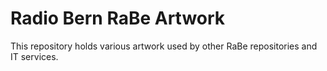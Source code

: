 # Radio Bern RaBe Artwork
This repository holds various artwork used by other RaBe repositories and IT
services.
